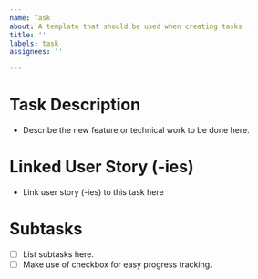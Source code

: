 ```yaml
---
name: Task
about: A template that should be used when creating tasks
title: ''
labels: task
assignees: ''

---
```


# Task Description
- Describe the new feature or technical work to be done here.  

# Linked User Story (-ies)
- Link user story (-ies) to this task here

# Subtasks
- [ ] List subtasks here.
- [ ] Make use of checkbox for easy progress tracking.
